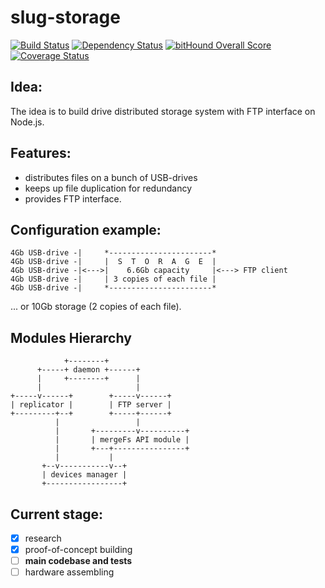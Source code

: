 # slug-storage

[![Build Status](https://travis-ci.org/antonfisher/slug-storage.svg?branch=master)](https://travis-ci.org/antonfisher/slug-storage)
[![Dependency Status](https://dependencyci.com/github/antonfisher/slug-storage/badge)](https://dependencyci.com/github/antonfisher/slug-storage)
[![bitHound Overall Score](https://www.bithound.io/github/antonfisher/slug-storage/badges/score.svg)](https://www.bithound.io/github/antonfisher/slug-storage)
[![Coverage Status](https://coveralls.io/repos/github/antonfisher/slug-storage/badge.svg?branch=master)](https://coveralls.io/github/antonfisher/slug-storage?branch=master)

## Idea:

The idea is to build drive distributed storage system with FTP interface on Node.js.

## Features:
- distributes files on a bunch of USB-drives
- keeps up file duplication for redundancy
- provides FTP interface.

## Configuration example:
```
4Gb USB-drive -|     *-----------------------*
4Gb USB-drive -|     |  S  T  O  R  A  G  E  |
4Gb USB-drive -|<--->|    6.6Gb capacity     |<---> FTP client
4Gb USB-drive -|     | 3 copies of each file |
4Gb USB-drive -|     *-----------------------*
```
... or 10Gb storage (2 copies of each file).


## Modules Hierarchy 
```
            +--------+
      +-----+ daemon +------+
      |     +--------+      |
      |                     |
+-----v------+        +-----v------+
| replicator |        | FTP server |
+---------+--+        +-----+------+
          |                 |
          |       +---------v----------+
          |       | mergeFs API module |
          |       +---+----------------+
          |           |
       +--v-----------v--+
       | devices manager |
       +-----------------+
```

## Current stage:
- [x] research
- [x] proof-of-concept building
- [ ] **main codebase and tests**
- [ ] hardware assembling
